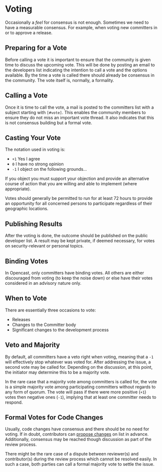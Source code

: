 Voting
======

Occasionally a *feel* for consensus is not enough. Sometimes we need to have a measurable consensus. For example, when
voting new committers in or to approve a release.

Preparing for a Vote
--------------------

Before calling a vote it is important to ensure that the community is given time to discuss the upcoming vote. This will
be done by posting an email to the developers list indicating the intention to call a vote and the options available. By
the time a vote is called there should already be consensus in the community. The vote itself is, normally, a formality.

Calling a Vote
--------------

Once it is time to call the vote, a mail is posted to the committers list with a subject starting with `[#vote]`. This
enables the community members to ensure they do not miss an important vote thread. It also indicates that this is not
consensus building but a formal vote.

Casting Your Vote
-----------------

The notation used in voting is:

- `+1` Yes I agree
- `0` I have no strong opinion
- `-1` I object on the following grounds…

If you object you must support your objection and provide an alternative course of action that you are willing and able
to implement (where appropriate).

Votes should generally be permitted to run for at least 72 hours to provide an opportunity for all concerned persons to
participate regardless of their geographic locations.


Publishing Results
------------------

After the voting is done, the outcome should be published on the public developer list. A result may be kept private, if
deemed necessary, for votes on security-relevant or personal topics.

Binding Votes
-------------

In Opencast, only committers have binding votes. All others are either discouraged from voting (to keep the noise down)
or else have their votes considered in an advisory nature only.

When to Vote
------------

There are essentially three occasions to vote:

- Releases
- Changes to the Committer body
- Significant changes to the development process

Veto and Majority
-----------------

By default, all committers have a veto right when voting, meaning that a `-1` will effectively stop whatever was voted
for. After addressing the issue, a second vote may be called for. Depending on the discussion, at this point, the
initiator may determine this to be a majority vote.

In the rare case that a majority vote among committers is called for, the vote is a simple majority vote among
participating committers without regards to any form of quorum. The vote will pass if there were more positive (`+1`)
votes then negative ones (`-1`), implying that at least one committer needs to respond.


Formal Votes for Code Changes
-----------------------------

Usually, code changes have consensus and there should be no need for voting. If in doubt, contributors can [propose
changes](consensus-building.md) on list in advance. Additionally, consensus may be reached though discussion as part of
the review process.

There might be the rare case of a dispute between reviewer(s) and contributor(s) during the review process which cannot
be resolved easily. In such a case, both parties can call a formal majority vote to settle the issue.

